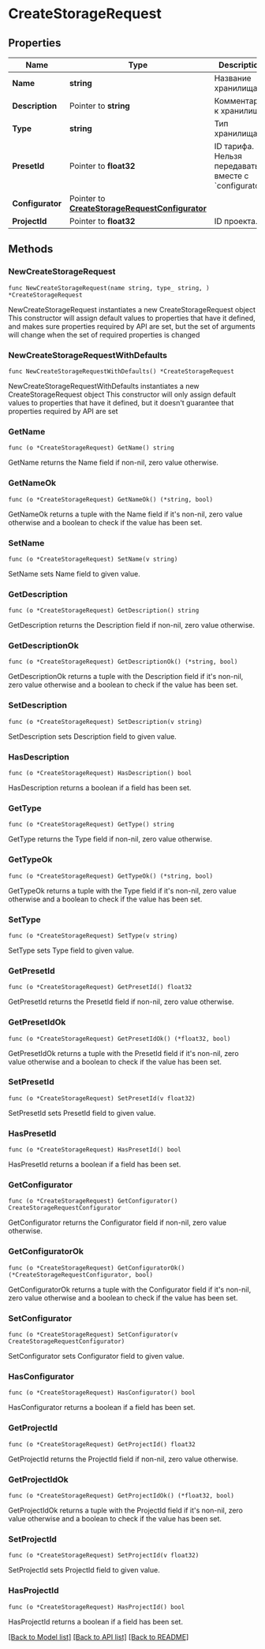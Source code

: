 # CreateStorageRequest

## Properties

Name | Type | Description | Notes
------------ | ------------- | ------------- | -------------
**Name** | **string** | Название хранилища. | 
**Description** | Pointer to **string** | Комментарий к хранилищу. | [optional] 
**Type** | **string** | Тип хранилища. | 
**PresetId** | Pointer to **float32** | ID тарифа. Нельзя передавать вместе с &#x60;configurator&#x60;. | [optional] 
**Configurator** | Pointer to [**CreateStorageRequestConfigurator**](CreateStorageRequestConfigurator.md) |  | [optional] 
**ProjectId** | Pointer to **float32** | ID проекта. | [optional] 

## Methods

### NewCreateStorageRequest

`func NewCreateStorageRequest(name string, type_ string, ) *CreateStorageRequest`

NewCreateStorageRequest instantiates a new CreateStorageRequest object
This constructor will assign default values to properties that have it defined,
and makes sure properties required by API are set, but the set of arguments
will change when the set of required properties is changed

### NewCreateStorageRequestWithDefaults

`func NewCreateStorageRequestWithDefaults() *CreateStorageRequest`

NewCreateStorageRequestWithDefaults instantiates a new CreateStorageRequest object
This constructor will only assign default values to properties that have it defined,
but it doesn't guarantee that properties required by API are set

### GetName

`func (o *CreateStorageRequest) GetName() string`

GetName returns the Name field if non-nil, zero value otherwise.

### GetNameOk

`func (o *CreateStorageRequest) GetNameOk() (*string, bool)`

GetNameOk returns a tuple with the Name field if it's non-nil, zero value otherwise
and a boolean to check if the value has been set.

### SetName

`func (o *CreateStorageRequest) SetName(v string)`

SetName sets Name field to given value.


### GetDescription

`func (o *CreateStorageRequest) GetDescription() string`

GetDescription returns the Description field if non-nil, zero value otherwise.

### GetDescriptionOk

`func (o *CreateStorageRequest) GetDescriptionOk() (*string, bool)`

GetDescriptionOk returns a tuple with the Description field if it's non-nil, zero value otherwise
and a boolean to check if the value has been set.

### SetDescription

`func (o *CreateStorageRequest) SetDescription(v string)`

SetDescription sets Description field to given value.

### HasDescription

`func (o *CreateStorageRequest) HasDescription() bool`

HasDescription returns a boolean if a field has been set.

### GetType

`func (o *CreateStorageRequest) GetType() string`

GetType returns the Type field if non-nil, zero value otherwise.

### GetTypeOk

`func (o *CreateStorageRequest) GetTypeOk() (*string, bool)`

GetTypeOk returns a tuple with the Type field if it's non-nil, zero value otherwise
and a boolean to check if the value has been set.

### SetType

`func (o *CreateStorageRequest) SetType(v string)`

SetType sets Type field to given value.


### GetPresetId

`func (o *CreateStorageRequest) GetPresetId() float32`

GetPresetId returns the PresetId field if non-nil, zero value otherwise.

### GetPresetIdOk

`func (o *CreateStorageRequest) GetPresetIdOk() (*float32, bool)`

GetPresetIdOk returns a tuple with the PresetId field if it's non-nil, zero value otherwise
and a boolean to check if the value has been set.

### SetPresetId

`func (o *CreateStorageRequest) SetPresetId(v float32)`

SetPresetId sets PresetId field to given value.

### HasPresetId

`func (o *CreateStorageRequest) HasPresetId() bool`

HasPresetId returns a boolean if a field has been set.

### GetConfigurator

`func (o *CreateStorageRequest) GetConfigurator() CreateStorageRequestConfigurator`

GetConfigurator returns the Configurator field if non-nil, zero value otherwise.

### GetConfiguratorOk

`func (o *CreateStorageRequest) GetConfiguratorOk() (*CreateStorageRequestConfigurator, bool)`

GetConfiguratorOk returns a tuple with the Configurator field if it's non-nil, zero value otherwise
and a boolean to check if the value has been set.

### SetConfigurator

`func (o *CreateStorageRequest) SetConfigurator(v CreateStorageRequestConfigurator)`

SetConfigurator sets Configurator field to given value.

### HasConfigurator

`func (o *CreateStorageRequest) HasConfigurator() bool`

HasConfigurator returns a boolean if a field has been set.

### GetProjectId

`func (o *CreateStorageRequest) GetProjectId() float32`

GetProjectId returns the ProjectId field if non-nil, zero value otherwise.

### GetProjectIdOk

`func (o *CreateStorageRequest) GetProjectIdOk() (*float32, bool)`

GetProjectIdOk returns a tuple with the ProjectId field if it's non-nil, zero value otherwise
and a boolean to check if the value has been set.

### SetProjectId

`func (o *CreateStorageRequest) SetProjectId(v float32)`

SetProjectId sets ProjectId field to given value.

### HasProjectId

`func (o *CreateStorageRequest) HasProjectId() bool`

HasProjectId returns a boolean if a field has been set.


[[Back to Model list]](../README.md#documentation-for-models) [[Back to API list]](../README.md#documentation-for-api-endpoints) [[Back to README]](../README.md)


